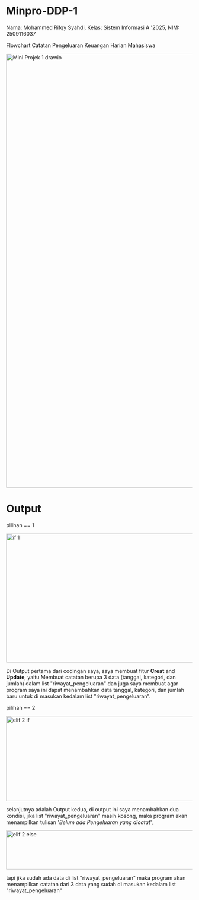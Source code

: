 # Minpro-DDP-1
Nama: Mohammed Rifqy Syahdi, Kelas: Sistem Informasi A '2025, NIM: 2509116037

Flowchart Catatan Pengeluaran Keuangan Harian Mahasiswa

<img width="827" height="1169" alt="Mini Projek 1 drawio" src="https://github.com/user-attachments/assets/480a2ff7-60f7-410f-b795-d4d66f366326" />

# Output
pilihan == 1

<img width="1038" height="347" alt="if 1" src="https://github.com/user-attachments/assets/d577aacb-d53b-41d3-bcdc-80f75fb1bef7" />

Di Output pertama dari codingan saya, saya membuat fitur **Creat** and **Update**, yaitu Membuat catatan berupa 3 data (tanggal, kategori, dan jumlah) dalam list "riwayat_pengeluaran" dan juga saya membuat agar program saya ini dapat menambahkan data tanggal, kategori, dan jumlah baru untuk di masukan kedalam list "riwayat_pengeluaran".

pilihan == 2

<img width="1064" height="229" alt="elif 2 if" src="https://github.com/user-attachments/assets/79f077e0-6b4e-42e8-a671-b56febe35b84" />

selanjutnya adalah Output kedua, di output ini saya menambahkan dua kondisi, jika list "riwayat_pengeluaran" masih kosong, maka program akan menampilkan tulisan '_Belum ada Pengeluaran yang dicatat_', 

<img width="1055" height="105" alt="elif 2 else" src="https://github.com/user-attachments/assets/90710cf2-556b-40b1-9aeb-20a30fa067b7" />

tapi jika sudah ada data di list "riwayat_pengeluaran" maka program akan menampilkan catatan dari 3 data yang sudah di masukan kedalam list "riwayat_pengeluaran"
